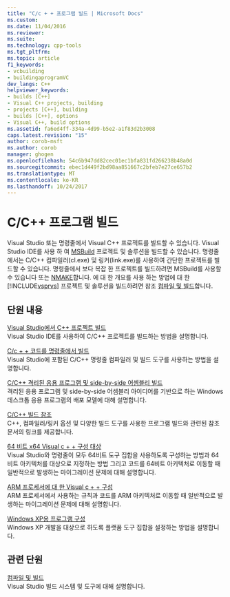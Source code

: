 ```yaml
---
title: "C/c + + 프로그램 빌드 | Microsoft Docs"
ms.custom: 
ms.date: 11/04/2016
ms.reviewer: 
ms.suite: 
ms.technology: cpp-tools
ms.tgt_pltfrm: 
ms.topic: article
f1_keywords:
- vcbuilding
- buildingaprogramVC
dev_langs: C++
helpviewer_keywords:
- builds [C++]
- Visual C++ projects, building
- projects [C++], building
- builds [C++], options
- Visual C++, build options
ms.assetid: fa6ed4ff-334a-4d99-b5e2-a1f83d2b3008
caps.latest.revision: "15"
author: corob-msft
ms.author: corob
manager: ghogen
ms.openlocfilehash: 54c6b947dd82cec01ec1bfa831fd266238b48a0d
ms.sourcegitcommit: ebec1d449f2bd98aa851667c2bfeb7e27ce657b2
ms.translationtype: MT
ms.contentlocale: ko-KR
ms.lasthandoff: 10/24/2017
---
```

# <a name="building-cc-programs"></a>C/C++ 프로그램 빌드

Visual Studio 또는 명령줄에서 Visual C++ 프로젝트를 빌드할 수 있습니다. Visual Studio IDE를 사용 하 여 [MSBuild](../build/msbuild-visual-cpp.md) 프로젝트 및 솔루션을 빌드할 수 있습니다. 명령줄에서는 C/C++ 컴파일러(cl.exe) 및 링커(link.exe)를 사용하여 간단한 프로젝트를 빌드할 수 있습니다. 명령줄에서 보다 복잡 한 프로젝트를 빌드하려면 MSBuild를 사용할 수 있습니다 또는 [NMAKE](../build/nmake-reference.md)합니다. 에 대 한 개요를 사용 하는 방법에 대 한 [!INCLUDE[vsprvs](../assembler/masm/includes/vsprvs_md.md)] 프로젝트 및 솔루션을 빌드하려면 참조 [컴파일 및 빌드](/visualstudio/ide/compiling-and-building-in-visual-studio)합니다.  
  
## <a name="in-this-section"></a>단원 내용  

[Visual Studio에서 C++ 프로젝트 빌드](../ide/building-cpp-projects-in-visual-studio.md)  
Visual Studio IDE를 사용하여 C/C++ 프로젝트를 빌드하는 방법을 설명합니다.  
  
[C/c + + 코드를 명령줄에서 빌드](../build/building-on-the-command-line.md)  
Visual Studio에 포함된 C/C++ 명령줄 컴파일러 및 빌드 도구를 사용하는 방법을 설명합니다.  
  
[C/C++ 격리된 응용 프로그램 및 side-by-side 어셈블리 빌드](../build/building-c-cpp-isolated-applications-and-side-by-side-assemblies.md)  
격리된 응용 프로그램 및 side-by-side 어셈블리 아이디어를 기반으로 하는 Windows 데스크톱 응용 프로그램의 배포 모델에 대해 설명합니다.  
  
[C/C++ 빌드 참조](../build/reference/c-cpp-building-reference.md)  
C++, 컴파일러/링커 옵션 및 다양한 빌드 도구를 사용한 프로그램 빌드와 관련된 참조 문서의 링크를 제공합니다.  
  
[64 비트 x64 Visual c + + 구성 대상](../build/configuring-programs-for-64-bit-visual-cpp.md)  
Visual Studio와 명령줄이 모두 64비트 도구 집합을 사용하도록 구성하는 방법과 64비트 아키텍처를 대상으로 지정하는 방법 그리고 코드를 64비트 아키텍처로 이동할 때 일반적으로 발생하는 마이그레이션 문제에 대해 설명합니다.  
  
[ARM 프로세서에 대 한 Visual c + + 구성](../build/configuring-programs-for-arm-processors-visual-cpp.md)  
ARM 프로세서에서 사용하는 규칙과 코드를 ARM 아키텍처로 이동할 때 일반적으로 발생하는 마이그레이션 문제에 대해 설명합니다.  
  
[Windows XP용 프로그램 구성](../build/configuring-programs-for-windows-xp.md)  
Windows XP 개발을 대상으로 하도록 플랫폼 도구 집합을 설정하는 방법을 설명합니다.  
  
## <a name="related-sections"></a>관련 단원  
 [컴파일 및 빌드](/visualstudio/ide/compiling-and-building-in-visual-studio)  
 Visual Studio 빌드 시스템 및 도구에 대해 설명합니다.